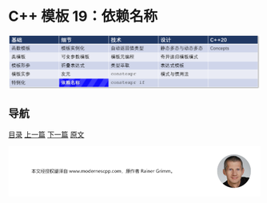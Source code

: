# C++ 模板 19：依赖名称

![依赖名称](img/依赖名称.png)

## 导航

[目录](https://github.com/yqZhang4480/TranslateBlogs/blob/master/CPP_Templates/目录.md)	[上一篇](https://github.com/yqZhang4480/TranslateBlogs/blob/master/CPP_Templates/18.md)	[下一篇](https://github.com/yqZhang4480/TranslateBlogs/blob/master/CPP_Templates/20.md)	[原文](http://www.modernescpp.com/index.php/dependent-types)

![](./img/tail.png)